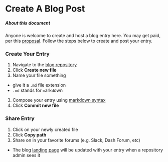 # Create A Blog Post

##### About this document

Anyone is welcome to create and host a blog entry here.  You may get paid, per this [proposal](https://dashcommunity.github.io/proposal-dash-community/).  Follow the steps below to create and post your entry. 

### Create Your Entry
1. Navigate to the [blog repository](https://github.com/dashcommunity/blog)
2. Click **Create new file**
3. Name your file something
  * give it a `.md` file extension
  *  `.md` stands for `m`ark`d`own
3. Compose your entry using [markdown syntax](https://guides.github.com/features/mastering-markdown/)
4. Click **Commit new file**

### Share Entry
1. Click on your newly created file
2. Click **Copy path**
3. Share on in your favorite forums (e.g. Slack, Dash Forum, etc)
  *  The blog [landing page](stillneedstobecreated) will be updated with your entry when a repository admin sees it
 
